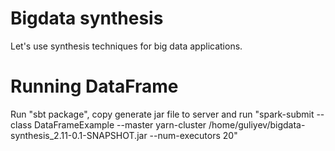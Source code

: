 Bigdata synthesis
=================

Let's use synthesis techniques for big data applications.


Running DataFrame
=======
Run "sbt package", copy generate jar file to server and run "spark-submit --class DataFrameExample --master yarn-cluster /home/guliyev/bigdata-synthesis_2.11-0.1-SNAPSHOT.jar --num-executors 20"